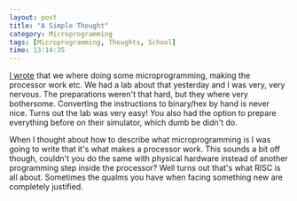 ```yaml
---
layout: post
title: "A Simple Thought"
category: Microprogramming
tags: [Microprogramming, Thoughts, School]
time: 13:14:35
---
```

[I wrote][] that we where doing some microprogramming, making the processor work etc. We had a lab about that yesterday and I was very, very nervous. The preparations weren't that hard, but they where very bothersome. Converting the instructions to binary/hex by hand is never nice. Turns out the lab was very easy! You also had the option to prepare everything before on their simulator, which dumb be didn't do.

When I thought about how to describe what microprogramming is I was going to write that it's what makes a processor work. This sounds a bit off though, couldn't you do the same with physical hardware instead of another programming step inside the processor? Well turns out that's what RISC is all about. Sometimes the qualms you have when facing something new are completely justified.

[I wrote]: /blog/2012/01/29/speeding_ahead

